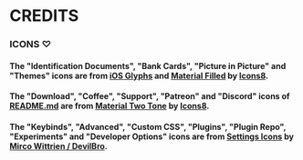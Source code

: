 # CREDITS

### **ICONS ♡**

#### The "Identification Documents", "Bank Cards", "Picture in Picture" and "Themes" icons are from [iOS Glyphs](https://icons8.com/icons/ios-glyphs) and [Material Filled](https://icons8.com/icons/material) by [Icons8](https://icons8.com).

#### The "Download", "Coffee", "Support", "Patreon" and "Discord" icons of [README.md](https://kaiidoo.github.io/Newcord/README.md) are from [Material Two Tone](https://icons8.com/icons/material-two-tone) by [Icons8](https://icons8.com).

#### The "Keybinds", "Advanced", "Custom CSS", "Plugins", "Plugin Repo", "Experiments" and "Developer Options" icons are from [Settings Icons](https://github.com/mwittrien/BetterDiscordAddons/tree/master/Themes/_res/svgs/settingsicons) by [Mirco Wittrien / DevilBro](https://mwittrien.github.io).
